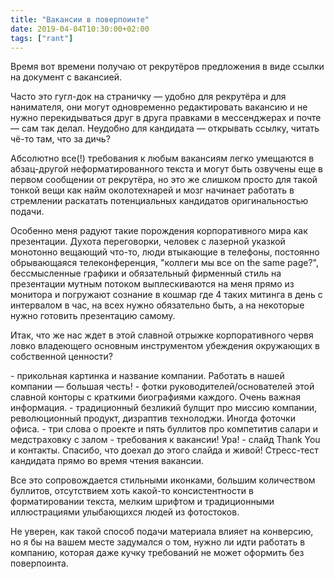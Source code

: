 ```yaml
---
title: "Вакансии в поверпоинте"
date: 2019-04-04T10:30:00+02:00
tags: ["rant"]
---
```


Время вот времени получаю от рекрутёров предложения в виде ссылки на документ с вакансией.

Часто это гугл-док на страничку — удобно для рекрутёра и для нанимателя, они могут одновременно редактировать вакансию и не нужно перекидываться друг в друга правками в мессенджерах и почте — сам так делал. Неудобно для кандидата — открывать ссылку, читать чё-то там, что за дичь?

Абсолютно все(!) требования к любым вакансиям легко умещаются в абзац-другой неформатированного текста и могут быть озвучены еще в первом сообщении от рекрутёра, но это же слишком просто для такой тонкой вещи как найм околотехнарей и мозг начинает работать в стремлении раскатать потенциальных кандидатов оригинальностью подачи.

Особенно меня радуют такие порождения корпоративного мира как презентации. Духота переговорки, человек с лазерной указкой монотонно вещающий что-то, люди втыкающие в телефоны, постоянно обрывающаяся телеконференция, "коллеги мы все on the same page?", бессмысленные графики и обязательный фирменный стиль на презентации мутным потоком выплескиваются на меня прямо из монитора и погружают сознание в кошмар где 4 таких митинга в день с интервалом в час, на всех нужно обязательно быть, а на некоторые нужно готовить презентацию самому.

Итак, что же нас ждет в этой славной отрыжке корпоративного червя ловко владеющего основным инструментом убеждения окружающих в собственной ценности?

- прикольная картинка и название компании. Работать в нашей компании — большая честь!
- фотки руководителей/основателей этой славной конторы с краткими биографиями каждого. Очень важная информация.
- традиционный безликий булщит про миссию компании, революционный продукт, дизраптив технолоджи. Иногда фоточки офиса.
- три слова о проекте и пять буллитов про компетитив салари и медстраховку с залом
- требования к вакансии! Ура!
- слайд Thank You и контакты. Спасибо, что доехал до этого слайда и живой! Стресс-тест кандидата прямо во время чтения вакансии.

Все это сопровождается стильными иконками, большим количеством буллитов, отсутствием хоть какой-то консистентности в форматировании текста, мелким шрифтом и традиционными иллюстрациями улыбающихся людей из фотостоков.

Не уверен, как такой способ подачи материала влияет на конверсию, но я бы на вашем месте задумался о том, нужно ли идти работать в компанию, которая даже кучку требований не может оформить без поверпоинта.